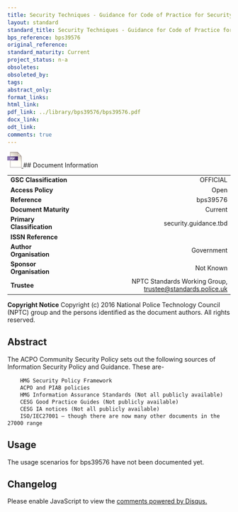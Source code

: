 ```yaml
---
title: Security Techniques - Guidance for Code of Practice for Security Controls
layout: standard
standard_title: Security Techniques - Guidance for Code of Practice for Security Controls
bps_reference: bps39576
original_reference: 
standard_maturity: Current
project_status: n-a
obsoletes: 
obsoleted_by: 
tags: 
abstract_only:
format_links:
html_link: 
pdf_link: ../library/bps39576/bps39576.pdf
docx_link: 
odt_link: 
comments: true
---
```



<a target="_blank" href="../library/bps39576/bps39576.pdf">
    <img src="../images/pdf@0.5x.png" alt="pdf link" title="pdf link" style="max-height:35px;">
</a>
## Document Information

|||
| :------- | ------: |
| **GSC Classification**     | OFFICIAL |
| **Access Policy**          | Open |
| **Reference**              | bps39576  |
| **Document Maturity**      | Current |
| **Primary Classification** | security.guidance.tbd |
| **ISSN Reference**         |  |
| **Author Organisation**    |Government|
| **Sponsor Organisation**   |Not Known|
| **Trustee**                | NPTC Standards Working Group, <a href="mailto:trustee@standards.police.uk?subject=bps39576 Security Techniques - Guidance for Code of Practice for Security Controls">trustee@standards.police.uk |

**Copyright Notice**
Copyright (c) 2016 National Police Technology Council (NPTC) group and the persons identified as the document authors. All rights reserved.

## Abstract
The ACPO Community Security Policy sets out the following sources of Information Security Policy and Guidance. These are-
    
        HMG Security Policy Framework
        ACPO and PIAB policies
        HMG Information Assurance Standards (Not all publicly available)
        CESG Good Practice Guides (Not publicly available)
        CESG IA notices (Not all publicly available)
        ISO/IEC27001 – though there are now many other documents in the 27000 range
        
## Usage
The usage scenarios for bps39576 have not been documented yet.

## Changelog

<div id="disqus_thread"></div>
<script>

/**
*  RECOMMENDED CONFIGURATION VARIABLES: EDIT AND UNCOMMENT THE SECTION BELOW TO INSERT DYNAMIC VALUES FROM YOUR PLATFORM OR CMS.
*  LEARN WHY DEFINING THESE VARIABLES IS IMPORTANT: https://disqus.com/admin/universalcode/#configuration-variables*/
/*
var disqus_config = function () {
this.page.url = PAGE_URL;  // Replace PAGE_URL with your page's canonical URL variable
this.page.identifier = PAGE_IDENTIFIER; // Replace PAGE_IDENTIFIER with your page's unique identifier variable
};
*/
(function() { // DON'T EDIT BELOW THIS LINE
var d = document, s = d.createElement('script');
s.src = 'https://nptcstandards.disqus.com/embed.js';
s.setAttribute('data-timestamp', +new Date());
(d.head || d.body).appendChild(s);
})();
</script>
<noscript>Please enable JavaScript to view the <a href="https://disqus.com/?ref_noscript">comments powered by Disqus.</a></noscript>

